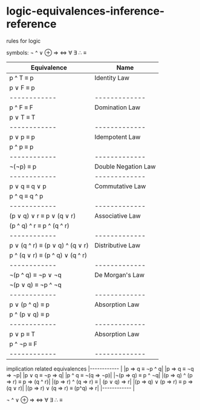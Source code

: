# logic-equivalences-inference-reference
rules for logic

symbols:
¬ ^ ∨ ⊕ ⇒ ⇔ ∀	∃ ∴ ≡

|Equivalence | Name|
|------------ | -------------|
|p ^ T ≡ p | Identity Law|
|p ∨ F ≡ p | |
|------------ | -------------|
|p ^ F ≡ F | Domination Law|
|p ∨ T ≡ T | |
|------------ | -------------|
|p ∨ p ≡ p | Idempotent Law|
|p ^ p ≡ p | |
|------------ | -------------|
|¬(¬p) ≡ p | Double Negation Law|
|------------ | -------------|
|p ∨ q ≡ q ∨ p | Commutative Law|
|p ^ q ≡ q ^ p | |
|------------ | -------------|
|(p ∨ q) ∨ r ≡ p ∨ (q ∨ r) | Associative Law|
|(p ^ q) ^ r ≡ p ^ (q ^ r) | |
|------------ | -------------|
|p ∨ (q ^ r) ≡ (p ∨ q) ^ (q ∨ r) | Distributive Law|
|p ^ (q ∨ r) ≡ (p ^ q) ∨ (q ^ r) | |
|------------ | -------------|
|¬(p ^ q) ≡ ¬p ∨ ¬q | De Morgan's Law|
|¬(p ∨ q) ≡ ¬p ^ ¬q | |
|------------ | -------------|
|p ∨ (p ^ q) ≡ p | Absorption Law|
|p ^ (p ∨ q) ≡ p  | |
|------------ | -------------|
|p ∨ p ≡ T | Absorption Law|
|p ^ ¬p ≡ F  | |
|------------ | -------------|

implication related equivalences
|------------ |
|p ⇒ q ≡ ¬p ^ q|
|p ⇒ q ≡ ¬q ⇒ ¬p|
|p ∨ q ≡ ¬p ⇒ q|
|p ^ q ≡ ¬(q ⇒ ¬p)|
|¬(p ⇒ q) ≡ p ^ ¬q|
|(p ⇒ q) ^ (p ⇒ r) ≡ p ⇒ (q ^ r)|
|(p ⇒ r) ^ (q ⇒ r) ≡  | (p ∨ q) ⇒ r|
|(p ⇒ q) ∨ (p ⇒ r) ≡ p ⇒ (q ∨ r)|
|(p ⇒ r) ∨ (q ⇒ r) ≡ (p^q) ⇒ r|
|------------ |

¬ ^ ∨ ⊕ ⇒ ⇔ ∀	∃ ∴ ≡
